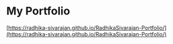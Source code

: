 # My Portfolio

[https://radhika-sivarajan.github.io/RadhikaSivarajan-Portfolio/](https://radhika-sivarajan.github.io/RadhikaSivarajan-Portfolio/)